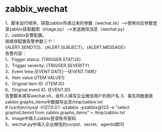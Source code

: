 # zabbix_wechat

1、脚本运行顺序，获取zabbix传递过来的参数（wechat.sh）-->使用对应参数登录zabbix获取截图（image.py）-->发送微信消息（wechat.py）  
2、zabbix告警配置。  
   按顺序配置告警参数三个：  
    {ALERT.SENDTO}、{ALERT.SUBJECT}、{ALERT.MESSAGE}  
   告警内容：  
    1、Trigger status: {TRIGGER.STATUS}  
    2、Trigger severity: {TRIGGER.SEVERITY}  
    3、Event time:{EVENT.DATE}--{EVENT.TIME}  
    4、Item value:{ITEM.VALUE1}  
    5、Original item ID: {ITEM.ID}  
    6、Original event ID: {EVENT.ID}  
    告警脚本填写wechat.sh，收件人填写企业微信用户的用户名
3、事先将数据表zabbix.graphs_items中数据导出至/tmp/zabbix.txt  
    # /usr/bin/mysql -h127.0.0.1 -uzabbix -pzabbix@123 -e "select graphid,itemid from zabbix.graphs_items" > /tmp/zabbix.txt  
4、image中填入zabbix登录账号密码  
5、wechat.py中填入企业微信的corpid、secret、agentid即可

